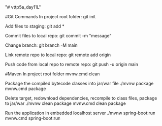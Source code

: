 "# vttp5a_day11L" 

#Git Commands
In project root folder: 
git init

Add files to staging: 
git add *

Commit files to local repo: 
git commit -m "message"

Change branch: 
git branch -M main

Link remote repo to local repo: 
git remote add origin

Push code from local repo to remote repo: 
git push -u origin main

#Maven
In project root folder
mvnw.cmd clean

Package the compiled bytecode classes into jar/war file
./mvnw package
mvnw.cmd package

Delete target, redownload dependencies, recompile to class files, package to jar/war
./mvnw clean package
mvnw.cmd clean package

Run the application in embedded localhost server
./mvnw spring-boot:run mvnw.cmd spring-boot:run

